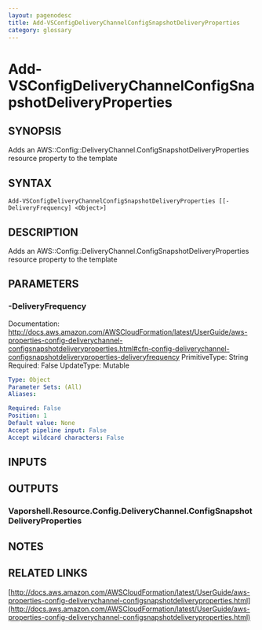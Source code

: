 ```yaml
---
layout: pagenodesc
title: Add-VSConfigDeliveryChannelConfigSnapshotDeliveryProperties
category: glossary
---
```


# Add-VSConfigDeliveryChannelConfigSnapshotDeliveryProperties

## SYNOPSIS
Adds an AWS::Config::DeliveryChannel.ConfigSnapshotDeliveryProperties resource property to the template

## SYNTAX

```
Add-VSConfigDeliveryChannelConfigSnapshotDeliveryProperties [[-DeliveryFrequency] <Object>]
```

## DESCRIPTION
Adds an AWS::Config::DeliveryChannel.ConfigSnapshotDeliveryProperties resource property to the template

## PARAMETERS

### -DeliveryFrequency
Documentation: http://docs.aws.amazon.com/AWSCloudFormation/latest/UserGuide/aws-properties-config-deliverychannel-configsnapshotdeliveryproperties.html#cfn-config-deliverychannel-configsnapshotdeliveryproperties-deliveryfrequency
PrimitiveType: String
Required: False
UpdateType: Mutable

```yaml
Type: Object
Parameter Sets: (All)
Aliases: 

Required: False
Position: 1
Default value: None
Accept pipeline input: False
Accept wildcard characters: False
```

## INPUTS

## OUTPUTS

### Vaporshell.Resource.Config.DeliveryChannel.ConfigSnapshotDeliveryProperties

## NOTES

## RELATED LINKS

[http://docs.aws.amazon.com/AWSCloudFormation/latest/UserGuide/aws-properties-config-deliverychannel-configsnapshotdeliveryproperties.html](http://docs.aws.amazon.com/AWSCloudFormation/latest/UserGuide/aws-properties-config-deliverychannel-configsnapshotdeliveryproperties.html)

